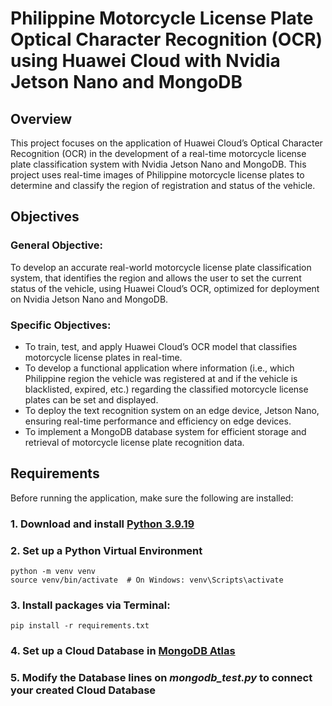 # Philippine Motorcycle License Plate Optical Character Recognition (OCR) using Huawei Cloud with Nvidia Jetson Nano and MongoDB 

## Overview
This project focuses on the application of Huawei Cloud’s Optical Character Recognition (OCR) in the development of a real-time motorcycle license plate classification system with Nvidia Jetson Nano and MongoDB. This project uses real-time images of Philippine motorcycle license plates to determine and classify the region of registration and status of the vehicle.

## Objectives

### General Objective:
To develop an accurate real-world motorcycle license plate classification system, that identifies the region and allows the user to set the current status of the vehicle, using Huawei Cloud’s OCR, optimized for deployment on Nvidia Jetson Nano and MongoDB. 

### Specific Objectives: 

- To train, test, and apply Huawei Cloud’s OCR model that classifies motorcycle license plates in real-time.
- To develop a functional application where information (i.e., which Philippine region the vehicle was registered at and if the vehicle is blacklisted, expired, etc.) regarding the classified motorcycle license plates can be set and displayed. 
- To deploy the text recognition system on an edge device, Jetson Nano, ensuring real-time performance and efficiency on edge devices. 
- To implement a MongoDB database system for efficient storage and retrieval of motorcycle license plate recognition data.

## Requirements

Before running the application, make sure the following are installed:

### 1. Download and install [Python 3.9.19](https://www.python.org/downloads/release/python-3919/)

### 2. Set up a Python Virtual Environment
    python -m venv venv
    source venv/bin/activate  # On Windows: venv\Scripts\activate

### 3. Install packages via Terminal:
    pip install -r requirements.txt

### 4. Set up a Cloud Database in [MongoDB Atlas](https://www.mongodb.com/cloud/atlas)

### 5. Modify the Database lines on _mongodb_test.py_ to connect your created Cloud Database